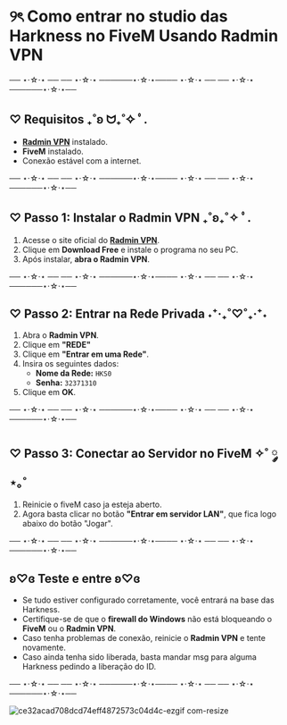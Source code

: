 #  ୨ৎ Como entrar no studio das Harkness no FiveM Usando Radmin VPN

── ⋆⋅☆⋅⋆ ── ── ⋆⋅☆⋅⋆ ──────⋆⋅☆⋅⋆──── ⋆⋅☆⋅⋆ ── ── ⋆⋅☆⋅⋆ ──────⋆⋅☆⋅⋆──

##  ♡ Requisitos ₊˚ʚ ᗢ₊˚✧ ﾟ.
- **[Radmin VPN](https://www.radmin-vpn.com/)** instalado.
- **FiveM** instalado.
- Conexão estável com a internet.

── ⋆⋅☆⋅⋆ ── ── ⋆⋅☆⋅⋆ ──────⋆⋅☆⋅⋆──── ⋆⋅☆⋅⋆ ── ── ⋆⋅☆⋅⋆ ──────⋆⋅☆⋅⋆──

##  ♡  Passo 1: Instalar o Radmin VPN ₊˚ʚ₊˚✧ ﾟ.
1. Acesse o site oficial do **[Radmin VPN](https://www.radmin-vpn.com/)**.
2. Clique em **Download Free** e instale o programa no seu PC.
3. Após instalar, **abra o Radmin VPN**.

── ⋆⋅☆⋅⋆ ── ── ⋆⋅☆⋅⋆ ──────⋆⋅☆⋅⋆──── ⋆⋅☆⋅⋆ ── ── ⋆⋅☆⋅⋆ ──────⋆⋅☆⋅⋆──

## ♡ Passo 2: Entrar na Rede Privada ˖⁺‧₊˚♡˚₊‧⁺˖
1. Abra o **Radmin VPN**.
2. Clique em **"REDE"**
3. Clique em **"Entrar em uma Rede"**.
4. Insira os seguintes dados:
   - **Nome da Rede:** `HKS0`
   - **Senha:** `32371310`
5. Clique em **OK**.

── ⋆⋅☆⋅⋆ ── ── ⋆⋅☆⋅⋆ ──────⋆⋅☆⋅⋆──── ⋆⋅☆⋅⋆ ── ── ⋆⋅☆⋅⋆ ──────⋆⋅☆⋅⋆──

## ♡ Passo 3: Conectar ao Servidor no FiveM ✧˚ ༘ ⋆｡˚
1. Reinicie o fiveM caso ja esteja aberto.
2. Agora basta clicar no botão **"Entrar em servidor LAN"**, que fica logo abaixo do botão "Jogar".

── ⋆⋅☆⋅⋆ ── ── ⋆⋅☆⋅⋆ ──────⋆⋅☆⋅⋆──── ⋆⋅☆⋅⋆ ── ── ⋆⋅☆⋅⋆ ──────⋆⋅☆⋅⋆──

## ʚ♡ɞ Teste e entre ʚ♡ɞ
- Se tudo estiver configurado corretamente, você entrará na base das Harkness.
- Certifique-se de que o **firewall do Windows** não está bloqueando o **FiveM** ou o **Radmin VPN**.
- Caso tenha problemas de conexão, reinicie o **Radmin VPN** e tente novamente.
- Caso ainda tenha sido liberada, basta mandar msg para alguma Harkness pedindo a liberação do ID.

── ⋆⋅☆⋅⋆ ── ── ⋆⋅☆⋅⋆ ──────⋆⋅☆⋅⋆──── ⋆⋅☆⋅⋆ ── ── ⋆⋅☆⋅⋆ ──────⋆⋅☆⋅⋆──

![ce32acad708dcd74eff4872573c04d4c-ezgif com-resize](https://github.com/user-attachments/assets/b239d1a1-2060-4a49-acfe-dbc2c5b5ba5a)
